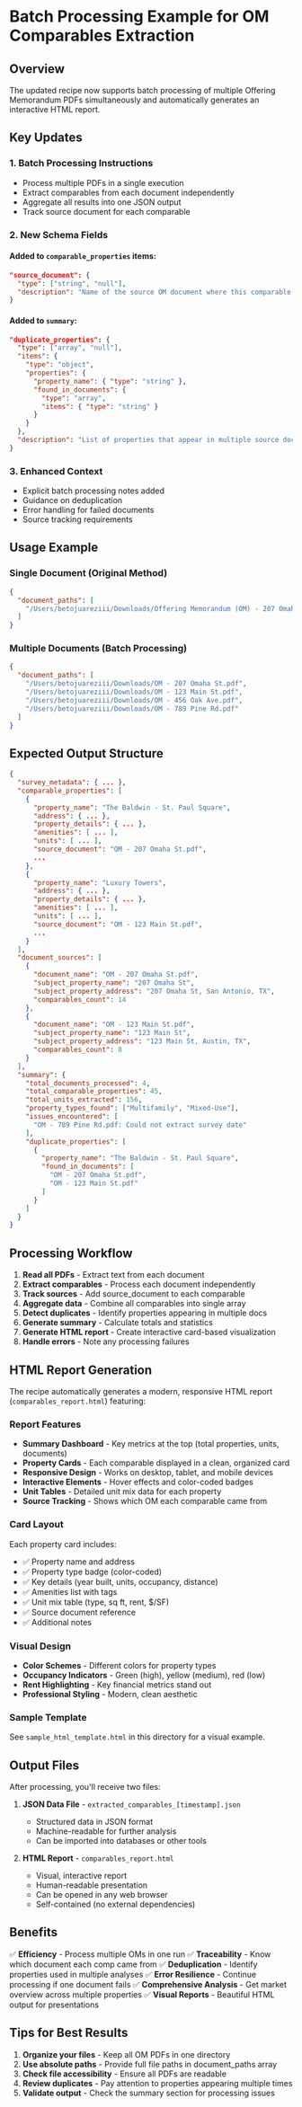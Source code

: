 # Batch Processing Example for OM Comparables Extraction

## Overview
The updated recipe now supports batch processing of multiple Offering Memorandum PDFs simultaneously and automatically generates an interactive HTML report.

## Key Updates

### 1. **Batch Processing Instructions**
- Process multiple PDFs in a single execution
- Extract comparables from each document independently
- Aggregate all results into one JSON output
- Track source document for each comparable

### 2. **New Schema Fields**

#### Added to `comparable_properties` items:
```json
"source_document": {
  "type": ["string", "null"],
  "description": "Name of the source OM document where this comparable was found"
}
```

#### Added to `summary`:
```json
"duplicate_properties": {
  "type": ["array", "null"],
  "items": {
    "type": "object",
    "properties": {
      "property_name": { "type": "string" },
      "found_in_documents": {
        "type": "array",
        "items": { "type": "string" }
      }
    }
  },
  "description": "List of properties that appear in multiple source documents"
}
```

### 3. **Enhanced Context**
- Explicit batch processing notes added
- Guidance on deduplication
- Error handling for failed documents
- Source tracking requirements

## Usage Example

### Single Document (Original Method)
```json
{
  "document_paths": [
    "/Users/betojuareziii/Downloads/Offering Memorandum (OM) - 207 Omaha St.pdf"
  ]
}
```

### Multiple Documents (Batch Processing)
```json
{
  "document_paths": [
    "/Users/betojuareziii/Downloads/OM - 207 Omaha St.pdf",
    "/Users/betojuareziii/Downloads/OM - 123 Main St.pdf",
    "/Users/betojuareziii/Downloads/OM - 456 Oak Ave.pdf",
    "/Users/betojuareziii/Downloads/OM - 789 Pine Rd.pdf"
  ]
}
```

## Expected Output Structure

```json
{
  "survey_metadata": { ... },
  "comparable_properties": [
    {
      "property_name": "The Baldwin - St. Paul Square",
      "address": { ... },
      "property_details": { ... },
      "amenities": [ ... ],
      "units": [ ... ],
      "source_document": "OM - 207 Omaha St.pdf",
      ...
    },
    {
      "property_name": "Luxury Towers",
      "address": { ... },
      "property_details": { ... },
      "amenities": [ ... ],
      "units": [ ... ],
      "source_document": "OM - 123 Main St.pdf",
      ...
    }
  ],
  "document_sources": [
    {
      "document_name": "OM - 207 Omaha St.pdf",
      "subject_property_name": "207 Omaha St",
      "subject_property_address": "207 Omaha St, San Antonio, TX",
      "comparables_count": 14
    },
    {
      "document_name": "OM - 123 Main St.pdf",
      "subject_property_name": "123 Main St",
      "subject_property_address": "123 Main St, Austin, TX",
      "comparables_count": 8
    }
  ],
  "summary": {
    "total_documents_processed": 4,
    "total_comparable_properties": 45,
    "total_units_extracted": 156,
    "property_types_found": ["Multifamily", "Mixed-Use"],
    "issues_encountered": [
      "OM - 789 Pine Rd.pdf: Could not extract survey date"
    ],
    "duplicate_properties": [
      {
        "property_name": "The Baldwin - St. Paul Square",
        "found_in_documents": [
          "OM - 207 Omaha St.pdf",
          "OM - 123 Main St.pdf"
        ]
      }
    ]
  }
}
```

## Processing Workflow

1. **Read all PDFs** - Extract text from each document
2. **Extract comparables** - Process each document independently
3. **Track sources** - Add source_document to each comparable
4. **Aggregate data** - Combine all comparables into single array
5. **Detect duplicates** - Identify properties appearing in multiple docs
6. **Generate summary** - Calculate totals and statistics
7. **Generate HTML report** - Create interactive card-based visualization
8. **Handle errors** - Note any processing failures

## HTML Report Generation

The recipe automatically generates a modern, responsive HTML report (`comparables_report.html`) featuring:

### Report Features
- **Summary Dashboard** - Key metrics at the top (total properties, units, documents)
- **Property Cards** - Each comparable displayed in a clean, organized card
- **Responsive Design** - Works on desktop, tablet, and mobile devices
- **Interactive Elements** - Hover effects and color-coded badges
- **Unit Tables** - Detailed unit mix data for each property
- **Source Tracking** - Shows which OM each comparable came from

### Card Layout
Each property card includes:
- ✅ Property name and address
- ✅ Property type badge (color-coded)
- ✅ Key details (year built, units, occupancy, distance)
- ✅ Amenities list with tags
- ✅ Unit mix table (type, sq ft, rent, $/SF)
- ✅ Source document reference
- ✅ Additional notes

### Visual Design
- **Color Schemes** - Different colors for property types
- **Occupancy Indicators** - Green (high), yellow (medium), red (low)
- **Rent Highlighting** - Key financial metrics stand out
- **Professional Styling** - Modern, clean aesthetic

### Sample Template
See `sample_html_template.html` in this directory for a visual example.

## Output Files

After processing, you'll receive two files:

1. **JSON Data File** - `extracted_comparables_[timestamp].json`
   - Structured data in JSON format
   - Machine-readable for further analysis
   - Can be imported into databases or other tools

2. **HTML Report** - `comparables_report.html`
   - Visual, interactive report
   - Human-readable presentation
   - Can be opened in any web browser
   - Self-contained (no external dependencies)

## Benefits

✅ **Efficiency** - Process multiple OMs in one run
✅ **Traceability** - Know which document each comp came from
✅ **Deduplication** - Identify properties used in multiple analyses
✅ **Error Resilience** - Continue processing if one document fails
✅ **Comprehensive Analysis** - Get market overview across multiple properties
✅ **Visual Reports** - Beautiful HTML output for presentations

## Tips for Best Results

1. **Organize your files** - Keep all OM PDFs in one directory
2. **Use absolute paths** - Provide full file paths in document_paths array
3. **Check file accessibility** - Ensure all PDFs are readable
4. **Review duplicates** - Pay attention to properties appearing multiple times
5. **Validate output** - Check the summary section for processing issues
